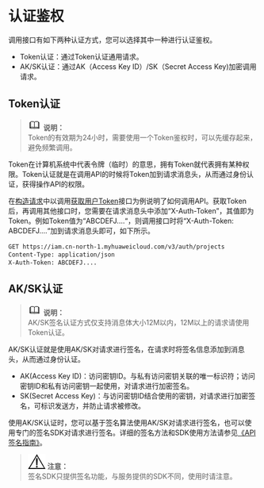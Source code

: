 # 认证鉴权<a name="api-authentication"></a>

调用接口有如下两种认证方式，您可以选择其中一种进行认证鉴权。

-   Token认证：通过Token认证通用请求。
-   AK/SK认证：通过AK（Access Key ID）/SK（Secret Access Key\)加密调用请求。

## Token认证<a name="section2417768214391"></a>

>![](public_sys-resources/icon-note.gif) **说明：**   
>Token的有效期为24小时，需要使用一个Token鉴权时，可以先缓存起来，避免频繁调用。  

Token在计算机系统中代表令牌（临时）的意思，拥有Token就代表拥有某种权限。Token认证就是在调用API的时候将Token加到请求消息头，从而通过身份认证，获得操作API的权限。

在[构造请求](构造请求.md)中以调用[获取用户Token](https://support.huaweicloud.com/api-iam/zh-cn_topic_0057845583.html)接口为例说明了如何调用API。获取Token后，再调用其他接口时，您需要在请求消息头中添加“X-Auth-Token”，其值即为Token。例如Token值为“ABCDEFJ....“，则调用接口时将“X-Auth-Token: ABCDEFJ....“加到请求消息头即可，如下所示。

```
GET https://iam.cn-north-1.myhuaweicloud.com/v3/auth/projects
Content-Type: application/json
X-Auth-Token: ABCDEFJ....
```

## AK/SK认证<a name="section9211058144012"></a>

>![](public_sys-resources/icon-note.gif) **说明：**   
>AK/SK签名认证方式仅支持消息体大小12M以内，12M以上的请求请使用Token认证。  

AK/SK认证就是使用AK/SK对请求进行签名，在请求时将签名信息添加到消息头，从而通过身份认证。

-   AK\(Access Key ID\)：访问密钥ID。与私有访问密钥关联的唯一标识符；访问密钥ID和私有访问密钥一起使用，对请求进行加密签名。
-   SK\(Secret Access Key\)：与访问密钥ID结合使用的密钥，对请求进行加密签名，可标识发送方，并防止请求被修改。

使用AK/SK认证时，您可以基于签名算法使用AK/SK对请求进行签名，也可以使用专门的签名SDK对请求进行签名。详细的签名方法和SDK使用方法请参见[《API签名指南》](https://support.huaweicloud.com/devg-apisign/api-sign-provide.html)。

>![](public_sys-resources/icon-notice.gif) **注意：**   
>签名SDK只提供签名功能，与服务提供的SDK不同，使用时请注意。  

